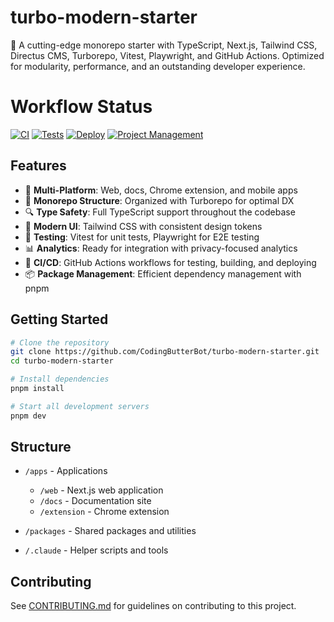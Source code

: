 # turbo-modern-starter
🚀 A cutting-edge monorepo starter with TypeScript, Next.js, Tailwind CSS, Directus CMS, Turborepo, Vitest, Playwright, and GitHub Actions. Optimized for modularity, performance, and an outstanding developer experience.

<!-- workflow-badges-start -->
# Workflow Status

[![CI](https://github.com/CodingButterBot/turbo-modern-starter/workflows/CI/badge.svg)](https://github.com/CodingButterBot/turbo-modern-starter/actions/workflows/ci.yml)
[![Tests](https://github.com/CodingButterBot/turbo-modern-starter/workflows/Tests/badge.svg)](https://github.com/CodingButterBot/turbo-modern-starter/actions/workflows/test.yml)
[![Deploy](https://github.com/CodingButterBot/turbo-modern-starter/workflows/Deploy/badge.svg)](https://github.com/CodingButterBot/turbo-modern-starter/actions/workflows/deploy.yml)
[![Project Management](https://github.com/CodingButterBot/turbo-modern-starter/workflows/Project%20Management/badge.svg)](https://github.com/CodingButterBot/turbo-modern-starter/actions/workflows/project-management.yml)
<!-- workflow-badges-end -->

## Features

- 📱 **Multi-Platform**: Web, docs, Chrome extension, and mobile apps
- 🧩 **Monorepo Structure**: Organized with Turborepo for optimal DX
- 🔍 **Type Safety**: Full TypeScript support throughout the codebase
- 🎨 **Modern UI**: Tailwind CSS with consistent design tokens
- 🧪 **Testing**: Vitest for unit tests, Playwright for E2E testing
- 📊 **Analytics**: Ready for integration with privacy-focused analytics
- 🚀 **CI/CD**: GitHub Actions workflows for testing, building, and deploying
- 📦 **Package Management**: Efficient dependency management with pnpm

## Getting Started

```bash
# Clone the repository
git clone https://github.com/CodingButterBot/turbo-modern-starter.git
cd turbo-modern-starter

# Install dependencies
pnpm install

# Start all development servers
pnpm dev
```

## Structure

- `/apps` - Applications
  - `/web` - Next.js web application
  - `/docs` - Documentation site
  - `/extension` - Chrome extension

- `/packages` - Shared packages and utilities

- `/.claude` - Helper scripts and tools

## Contributing

See [CONTRIBUTING.md](./CONTRIBUTING.md) for guidelines on contributing to this project.
